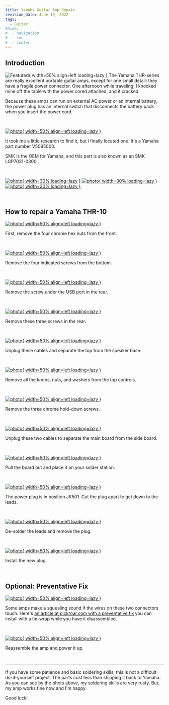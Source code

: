 ```yaml
---
title: Yamaha Guitar Amp Repair
revision_date: June 19, 2022
tags:
  - Guitar
#hide:
#  - navigation
#  - toc
#  - footer
---
```


## Introduction

![Featured](media/18---Finished-and-powered-up.jpg){ width=50% align=left loading=lazy }
The Yamaha THR-series are really excellent portable guitar amps, except for one small detail: they have a fragile power connector. One afternoon while traveling, I knocked mine off the table with the power cored attached, and it cracked.

Because these amps can run on external AC power or an internal battery, the power plug has an internal switch that disconnects the battery pack when you insert the power cord.

<br clear="all" />

[![photo](media/Yamaha-DC-Jack-PN-V5095000---SMK-PN-LGP7031-0300---box-side.jpg){ width=50% align=left loading=lazy }](media/Yamaha-DC-Jack-PN-V5095000---SMK-PN-LGP7031-0300---box-side.jpg)

It took me a little research to find it, but I finally located one. It's a Yamaha part number V5095000.

SMK is the OEM for Yamaha, and this part is also known as an SMK LGP7031-0300.

<br clear="all" />

[![photo](media/Yamaha-DC-Jack-PN-V5095000---SMK-PN-LGP7031-0300---box-top.jpg){ width=30% loading=lazy }](media/Yamaha-DC-Jack-PN-V5095000---SMK-PN-LGP7031-0300---box-top.jpg)
[![photo](media/Yamaha-DC-Jack-PN-V5095000---SMK-PN-LGP7031-0300---base.jpg){ width=30% loading=lazy }](media/Yamaha-DC-Jack-PN-V5095000---SMK-PN-LGP7031-0300---base.jpg)
[![photo](media/Yamaha-DC-Jack-PN-V5095000---SMK-PN-LGP7031-0300---front.jpg){ width=30% loading=lazy }](media/Yamaha-DC-Jack-PN-V5095000---SMK-PN-LGP7031-0300---front.jpg)

<br clear="all" />

## How to repair a Yamaha THR-10

[![photo](media/01---Remove-the-four-hex-screws.jpg){ width=50% align=left loading=lazy }](media/01---Remove-the-four-hex-screws.jpg)

First, remove the four chrome hex nuts from the front.

<br clear="all" />

[![photo](media/02---Remove-the-4-black-screws.jpg){ width=50% align=left loading=lazy }](media/02---Remove-the-4-black-screws.jpg)

Remove the four indicated screws from the bottom.

<br clear="all" />

[![photo](media/03---Remove-the-USB-hold-down-screw.jpg){ width=50% align=left loading=lazy }](media/03---Remove-the-USB-hold-down-screw.jpg)

Remove the screw under the USB port in the rear.

<br clear="all" />

[![photo](media/04---Remove-the-other-black-screws.jpg){ width=50% align=left loading=lazy }](media/04---Remove-the-other-black-screws.jpg)

Remove these three screws in the rear.

<br clear="all" />

[![photo](media/05---Unplug-the-two-cables-connecting-two-halves.jpg){ width=50% align=left loading=lazy }](media/05---Unplug-the-two-cables-connecting-two-halves.jpg)

Unplug these cables and separate the top from the speaker base.

<br clear="all" />

[![photo](media/06---Remove-the-nuts-and-washers-for-each-knob.jpg){ width=50% align=left loading=lazy }](media/06---Remove-the-nuts-and-washers-for-each-knob.jpg)

Remove all the knobs, nuts, and washers from the top controls.

<br clear="all" />

[![photo](media/07---Remove-the-three-silver-screws.jpg){ width=50% align=left loading=lazy }](media/07---Remove-the-three-silver-screws.jpg)

Remove the three chrome hold-down screws.

<br clear="all" />

[![photo](media/08---Unplug-these-two-cables.jpg){ width=50% align=left loading=lazy }](media/08---Unplug-these-two-cables.jpg)

Unplug these two cables to separate the main board from the side board.

<br clear="all" />

[![photo](media/13---The-liberated-board-on-the-bench.jpg){ width=50% align=left loading=lazy }](media/13---The-liberated-board-on-the-bench.jpg)

Pull the board out and place it on your solder station.

<br clear="all" />

[![photo](media/14---JK501-is-where-the-plug-was.jpg){ width=50% align=left loading=lazy }](media/14---JK501-is-where-the-plug-was.jpg)

The power plug is in position JK501. Cut the plug apart to get down to the leads.

<br clear="all" />

[![photo](media/15---Holes-cleaned-and-ready-to-replace.jpg){ width=50% align=left loading=lazy }](media/15---Holes-cleaned-and-ready-to-replace.jpg)

De-solder the leads and remove the plug.

<br clear="all" />

[![photo](media/16---Solder-job-complete.jpg){ width=50% align=left loading=lazy }](media/16---Solder-job-complete.jpg)

Install the new plug.

<br clear="all" />

## Optional: Preventative Fix

[![photo](media/17---Optional-Tie-Wrap.jpg){ width=50% align=left loading=lazy }](media/17---Optional-Tie-Wrap.jpg)

Some amps make a squealing sound if the wires on these two connectors touch. Here's [an article at pickroar.com with a preventative fix](http://pickroar.com/1203/yamaha-thr10-squealing-noise-fix/) you can install with a tie-wrap while you have it disassembled.

<br clear="all" />

[![photo](media/18---Finished-and-powered-up.jpg){ width=50% align=left loading=lazy }](media/18---Finished-and-powered-up.jpg)

Reassemble the amp and power it up.

<br clear="all" />

---

If you have some patience and basic soldering skills, this is not a difficult do-it-yourself project. The parts cost less than shipping it back to Yamaha. As you can see by the phots above, my soldering skills are very rusty. But, my amp works fine now and I'm happy.

Good luck!

